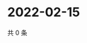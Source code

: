 # 2022-02-15

共 0 条

<!-- BEGIN WEIBO -->
<!-- 最后更新时间 Tue Feb 15 2022 08:49:53 GMT+0800 (China Standard Time) -->

<!-- END WEIBO -->
